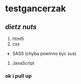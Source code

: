 # **testgancerzak**

## **_dietz nuts_**

1. html5
1. css

- SASS (chyba powinno byc sus)

1. JavaScript

### ok i pull up
